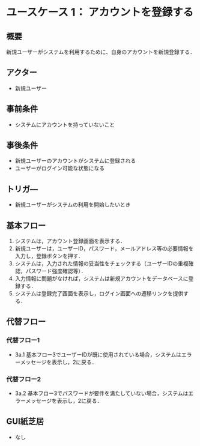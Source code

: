 # ユースケース 1： アカウントを登録する

## 概要
新規ユーザーがシステムを利用するために、自身のアカウントを新規登録する．

## アクター
- 新規ユーザー

## 事前条件
- システムにアカウントを持っていないこと

## 事後条件
- 新規ユーザーのアカウントがシステムに登録される
- ユーザーがログイン可能な状態になる

## トリガ―
- 新規ユーザーがシステムの利用を開始したいとき

## 基本フロー
1. システムは，アカウント登録画面を表示する．
2. 新規ユーザーは，ユーザーID，パスワード，メールアドレス等の必要情報を入力し，登録ボタンを押す．
3. システムは，入力された情報の妥当性をチェックする（ユーザーIDの重複確認，パスワード強度確認等）．
4. 入力情報に問題がなければ，システムは新規アカウントをデータベースに登録する．
5. システムは登録完了画面を表示し，ログイン画面への遷移リンクを提供する．

## 代替フロー
### 代替フロー1
- 3a.1 基本フロー3でユーザーIDが既に使用されている場合，システムはエラーメッセージを表示し，2に戻る．
### 代替フロー2
- 3a.2 基本フロー3でパスワードが要件を満たしていない場合，システムはエラーメッセージを表示し，2に戻る．

## GUI紙芝居
- なし

